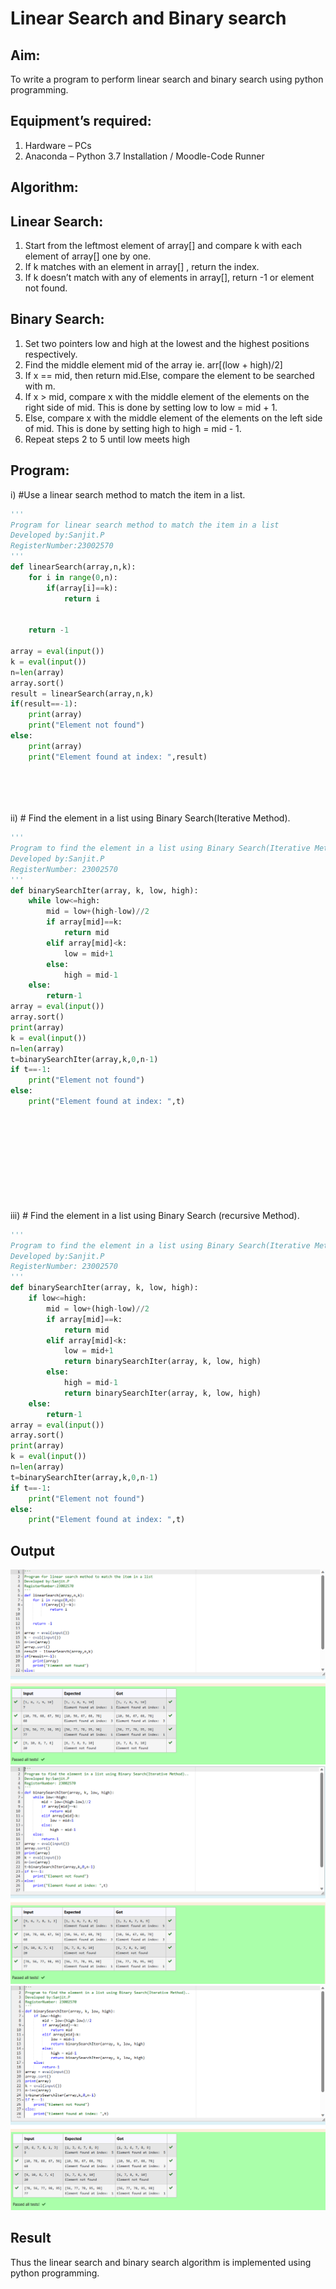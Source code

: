 # Linear Search and Binary search
## Aim:
To write a program to perform linear search and binary search using python programming.
## Equipment’s required:
1.	Hardware – PCs
2.	Anaconda – Python 3.7 Installation / Moodle-Code Runner
## Algorithm:
## Linear Search:
1.	Start from the leftmost element of array[] and compare k with each element of array[] one by one.
2.	If k matches with an element in array[] , return the index.
3.	If k doesn’t match with any of elements in array[], return -1 or element not found.
## Binary Search:
1.	Set two pointers low and high at the lowest and the highest positions respectively.
2.	Find the middle element mid of the array ie. arr[(low + high)/2]
3.	If x == mid, then return mid.Else, compare the element to be searched with m.
4.	If x > mid, compare x with the middle element of the elements on the right side of mid. This is done by setting low to low = mid + 1.
5.	Else, compare x with the middle element of the elements on the left side of mid. This is done by setting high to high = mid - 1.
6.	Repeat steps 2 to 5 until low meets high
## Program:
i)	#Use a linear search method to match the item in a list.
```python
''' 
Program for linear search method to match the item in a list
Developed by:Sanjit.P   
RegisterNumber:23002570
'''
def linearSearch(array,n,k):
    for i in range(0,n):
        if(array[i]==k):
            return i
            
        
    return -1
    
array = eval(input())
k = eval(input()) 
n=len(array)
array.sort()
result = linearSearch(array,n,k)
if(result==-1):
    print(array)
    print("Element not found")
else:
    print(array)
    print("Element found at index: ",result)






```
ii)	# Find the element in a list using Binary Search(Iterative Method).
```python
''' 
Program to find the element in a list using Binary Search(Iterative Method)..
Developed by:Sanjit.P
RegisterNumber: 23002570
'''
def binarySearchIter(array, k, low, high):
    while low<=high:
        mid = low+(high-low)//2
        if array[mid]==k:
            return mid
        elif array[mid]<k:
            low = mid+1
        else:
            high = mid-1
    else:
        return-1
array = eval(input())
array.sort()
print(array)
k = eval(input())
n=len(array)
t=binarySearchIter(array,k,0,n-1)
if t==-1:
    print("Element not found")
else:
    print("Element found at index: ",t)

 









```
iii)	# Find the element in a list using Binary Search (recursive Method).
```python
''' 
Program to find the element in a list using Binary Search(Iterative Method)..
Developed by:Sanjit.P
RegisterNumber: 23002570
'''
def binarySearchIter(array, k, low, high):
    if low<=high:
        mid = low+(high-low)//2
        if array[mid]==k:
            return mid
        elif array[mid]<k:
            low = mid+1
            return binarySearchIter(array, k, low, high)
        else:
            high = mid-1
            return binarySearchIter(array, k, low, high)
    else:
        return-1
array = eval(input())
array.sort()
print(array)
k = eval(input())
n=len(array)
t=binarySearchIter(array,k,0,n-1)
if t==-1:
    print("Element not found")
else:
    print("Element found at index: ",t)

```
## Output
![output](exp3bpy.png)
![output](exp3b+py.png)
![output](exp3b++py.png)




## Result
Thus the linear search and binary search algorithm is implemented using python programming.